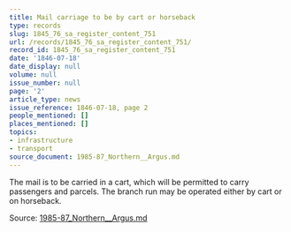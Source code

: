 ```yaml
---
title: Mail carriage to be by cart or horseback
type: records
slug: 1845_76_sa_register_content_751
url: /records/1845_76_sa_register_content_751/
record_id: 1845_76_sa_register_content_751
date: '1846-07-18'
date_display: null
volume: null
issue_number: null
page: '2'
article_type: news
issue_reference: 1846-07-18, page 2
people_mentioned: []
places_mentioned: []
topics:
- infrastructure
- transport
source_document: 1985-87_Northern__Argus.md
---
```


The mail is to be carried in a cart, which will be permitted to carry passengers and parcels.  The branch run may be operated either by cart or on horseback.

Source: [1985-87_Northern__Argus.md](/downloads/markdown/1985-87_Northern__Argus.md)
